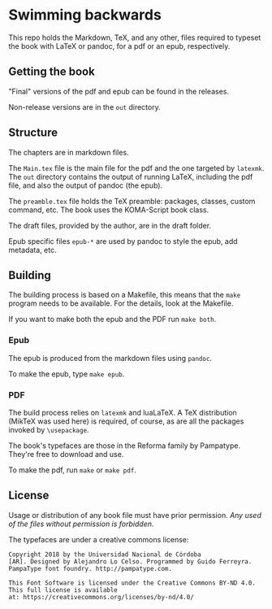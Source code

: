 # Swimming backwards

This repo holds the Markdown, TeX, and any other, files required to 
typeset the book with LaTeX or pandoc, for a pdf or an epub, 
respectively.

## Getting the book

"Final" versions of the pdf and epub can be found in the releases.

Non-release versions are in the `out` directory.

## Structure

The chapters are in markdown files.

The `Main.tex` file is the main file for the pdf and the one targeted 
by `latexmk`. The `out` directory contains the output of running 
LaTeX, including the pdf file, and also the output of pandoc (the 
epub).

The `preamble.tex` file holds the TeX preamble: packages, classes, 
custom command, etc. The book uses the KOMA-Script book class.

The draft files, provided by the author, are in the draft folder.

Epub specific files `epub-*` are used by pandoc to style the epub, add 
metadata, etc.

## Building

The building process is based on a Makefile, this means that the 
`make` program needs to be available. For the details, look at the 
Makefile.

If you want to make both the epub and the PDF run `make both`.

### Epub

The epub is produced from the markdown files using `pandoc`.

To make the epub, type `make epub`.

### PDF

The build process relies on `latexmk` and luaLaTeX. A TeX distribution 
(MikTeX was used here) is required, of course, as are all the packages 
invoked by `\usepackage`.

The book's typefaces are those in the Reforma family by Pampatype. 
They're free to download and use.

To make the pdf, run `make` or `make pdf`.

## License

Usage or distribution of any book file must have prior permission. 
*Any used of the files without permission is forbidden*.

The typefaces are under a creative commons license:

```{none} 
Copyright 2018 by the Universidad Nacional de Córdoba 
[AR]. Designed by Alejandro Lo Celso. Programmed by Guido Ferreyra. 
PampaType font foundry. http://pampatype.com.

This Font Software is licensed under the Creative Commons BY-ND 4.0. 
This full license is available 
at: https://creativecommons.org/licenses/by-nd/4.0/ 
```
